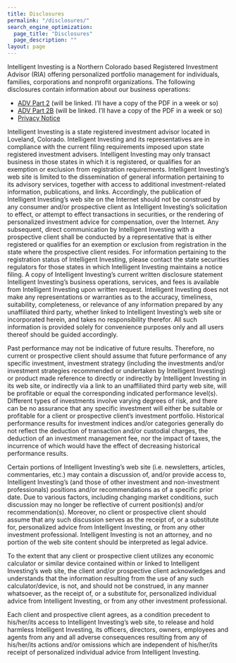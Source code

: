 ```yaml
---
title: Disclosures
permalink: "/disclosures/"
search_engine_optimization:
  page_title: "Disclosures"
  page_description: ""
layout: page
---
```

Intelligent Investing is a Northern Colorado based Registered Investment Advisor (RIA) offering personalized portfolio management for individuals, families, corporations and nonprofit organizations. The following disclosures contain information about our business operations:

* [ADV Part 2](#) (will be linked.  I’ll have a copy of the PDF in a week or so)
* [ADV Part 2B](#) (will be linked.  I’ll have a copy of the PDF in a week or so)
* [Privacy Notice](/privacy)

Intelligent Investing is a state registered investment advisor located in Loveland, Colorado. Intelligent Investing and its representatives are in compliance with the current filing requirements imposed upon state registered investment advisers. Intelligent Investing may only transact business in those states in which it is registered, or qualifies for an exemption or exclusion from registration requirements. Intelligent Investing’s web site is limited to the dissemination of general information pertaining to its advisory services, together with access to additional investment-related information, publications, and links. Accordingly, the publication of Intelligent Investing’s web site on the Internet should not be construed by any consumer and/or prospective client as Intelligent Investing’s solicitation to effect, or attempt to effect transactions in securities, or the rendering of personalized investment advice for compensation, over the Internet. Any subsequent, direct communication by Intelligent Investing with a prospective client shall be conducted by a representative that is either registered or qualifies for an exemption or exclusion from registration in the state where the prospective client resides. For information pertaining to the registration status of Intelligent Investing, please contact the state securities regulators for those states in which Intelligent Investing maintains a notice filing. A copy of Intelligent Investing’s current written disclosure statement Intelligent Investing’s business operations, services, and fees is available from Intelligent Investing upon written request. Intelligent Investing does not make any representations or warranties as to the accuracy, timeliness, suitability, completeness, or relevance of any information prepared by any unaffiliated third party, whether linked to Intelligent Investing’s web site or incorporated herein, and takes no responsibility therefor. All such information is provided solely for convenience purposes only and all users thereof should be guided accordingly.

Past performance may not be indicative of future results. Therefore, no current or prospective client should assume that future performance of any specific investment, investment strategy (including the investments and/or investment strategies recommended or undertaken by Intelligent Investing) or product made reference to directly or indirectly by Intelligent Investing in its web site, or indirectly via a link to an unaffiliated third party web site, will be profitable or equal the corresponding indicated performance level(s). Different types of investments involve varying degrees of risk, and there can be no assurance that any specific investment will either be suitable or profitable for a client or prospective client’s investment portfolio. Historical performance results for investment indices and/or categories generally do not reflect the deduction of transaction and/or custodial charges, the deduction of an investment management fee, nor the impact of taxes, the incurrence of which would have the effect of decreasing historical performance results.

Certain portions of Intelligent Investing’s web site (i.e. newsletters, articles, commentaries, etc.) may contain a discussion of, and/or provide access to, Intelligent Investing’s (and those of other investment and non-investment professionals) positions and/or recommendations as of a specific prior date. Due to various factors, including changing market conditions, such discussion may no longer be reflective of current position(s) and/or recommendation(s). Moreover, no client or prospective client should assume that any such discussion serves as the receipt of, or a substitute for, personalized advice from Intelligent Investing, or from any other investment professional. Intelligent Investing is not an attorney, and no portion of the web site content should be interpreted as legal advice.

To the extent that any client or prospective client utilizes any economic calculator or similar device contained within or linked to Intelligent Investing’s web site, the client and/or prospective client acknowledges and understands that the information resulting from the use of any such calculator/device, is not, and should not be construed, in any manner whatsoever, as the receipt of, or a substitute for, personalized individual advice from Intelligent Investing, or from any other investment professional.

Each client and prospective client agrees, as a condition precedent to his/her/its access to Intelligent Investing’s web site, to release and hold harmless Intelligent Investing, its officers, directors, owners, employees and agents from any and all adverse consequences resulting from any of his/her/its actions and/or omissions which are independent of his/her/its receipt of personalized individual advice from Intelligent Investing.
